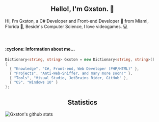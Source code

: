 <h2 align="center">Hello!, I'm Gxston. 👋</h2>

Hi, I'm Gxston, a C# Developer and Front-end Developer 🚀 from Miami, Florida 👨, Beside's Computer Science, I love videogames. 💻

<br>

<h4>:cyclone: Information about me...</h4>

```csharp
Dictionary<string, string> Gxston = new Dictionary<string, string>()
{
  { "Knowledge", "C#, Front-end, Web Developer (PHP/HTML)" },
  { "Projects", "Anti-Web-Sniffer, and many more soon!" },
  { "Tools", "Visual Studio, JetBrains Rider, GitHub" },
  { "OS", "Windows 10" }
};
```


<h2 align="center">Statistics</h2>

![Gxston's github stats](https://github-readme-stats.vercel.app/api?username=gxston&show_icons=false&theme=radical)
